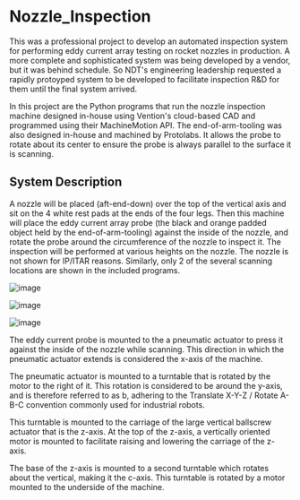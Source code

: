 # **Nozzle_Inspection**
This was a professional project to develop an automated inspection system for performing eddy current array testing on rocket nozzles in production.  A more complete and sophisticated system was being developed by a vendor, but it was behind schedule.  So NDT's engineering leadership requested a rapidly protoyped system to be developed to facilitate inspection R&D for them until the final system arrived.

In this project are the Python programs that run the nozzle inspection machine designed in-house using Vention's cloud-based CAD and programmed using their MachineMotion API.  The end-of-arm-tooling was also designed in-house and machined by Protolabs.  It allows the probe to rotate about its center to ensure the probe is always parallel to the surface it is scanning.


## **System Description**
A nozzle will be placed (aft-end-down) over the top of the vertical axis and sit on the 4 white rest pads at the ends of the four legs.  Then this machine will place the eddy current array probe (the black and orange padded object held by the end-of-arm-tooling) against the inside of the nozzle, and rotate the probe around the circumference of the nozzle to inspect it.  The inspection will be performed at various heights on the nozzle.  The nozzle is not shown for IP/ITAR reasons.  Similarly, only 2 of the several scanning locations are shown in the included programs.

![image](https://user-images.githubusercontent.com/121198760/209497766-6d0bfe8c-3236-4e58-9490-4b7d51a4118d.png)

![image](https://user-images.githubusercontent.com/121198760/209497883-f1877358-11c3-4d75-a0fc-0efd4a56191a.png)

![image](https://user-images.githubusercontent.com/121198760/209498160-bec2c17f-4dc9-4783-bd69-d24dcea80d99.png)


The eddy current probe is mounted to the a pneumatic actuator to press it against the inside of the nozzle while scanning.  This direction in which the pneumatic actuator extends is considered the x-axis of the machine.

The pneumatic actuator is mounted to a turntable that is rotated by the motor to the right of it.  This rotation is considered to be around the y-axis, and is therefore referred to as b, adhering to the Translate X-Y-Z / Rotate A-B-C convention commonly used for industrial robots.

This turntable is mounted to the carriage of the large vertical ballscrew actuator that is the z-axis.  At the top of the z-axis, a vertically oriented motor is mounted to facilitate raising and lowering the carriage of the z-axis.

The base of the z-axis is mounted to a second turntable which rotates about the vertical, making it the c-axis.  This turntable is rotated by a motor mounted to the underside of the machine.
